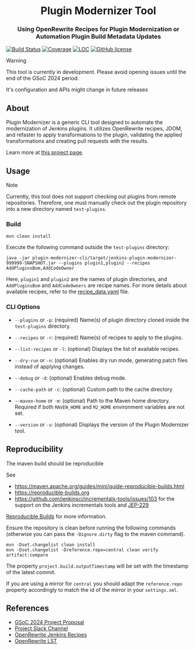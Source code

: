 <div align="center">
<h1>Plugin Modernizer Tool</h1>
<h3>
Using OpenRewrite Recipes for Plugin Modernization or Automation Plugin Build Metadata Updates
</h3>
</div>

[![Build Status](https://ci.jenkins.io/job/Tools/job/plugin-modernizer-tool/job/main/badge/icon)](https://ci.jenkins.io/job/Tools/job/plugin-modernizer-tool/job/main/)
[![Coverage](https://ci.jenkins.io/job/Tools/job/plugin-modernizer-tool/job/main/badge/icon?status=${instructionCoverage}&subject=coverage&color=${colorInstructionCoverage})](https://ci.jenkins.io/job/Tools/job/plugin-modernizer-tool/job/main)
[![LOC](https://ci.jenkins.io/job/Tools/job/plugin-modernizer-tool/job/main/badge/icon?job=test&status=${lineOfCode}&subject=line%20of%20code&color=blue)](https://ci.jenkins.io/job/Tools/job/plugin-modernizer-tool/job/main)
[![GitHub license](https://img.shields.io/github/license/jenkinsci/plugin-modernizer-tool)](https://github.com/jenkinsci/plugin-modernizer-tool/blob/main/LICENSE)

> [!WARNING]
> This tool is currently in development. Please avoid opening issues until the end of the GSoC 2024 period.
>
> It's configuration and APIs might change in future releases

## About

Plugin Modernizer is a generic CLI tool designed to automate the modernization of Jenkins plugins. It utilizes OpenRewrite recipes, JDOM, and refaster to apply transformations to the plugin, validating the applied transformations and creating pull requests with the results.

Learn more at [this project page](https://www.jenkins.io/projects/gsoc/2024/projects/using-openrewrite-recipes-for-plugin-modernization-or-automation-plugin-build-metadata-updates/).

## Usage

> [!NOTE]
> Currently, this tool does not support checking out plugins from remote repositories. Therefore, one must manually check out the plugin repository into a new directory named `test-plugins`.

### Build

```shell
mvn clean install
```

Execute the following command outside the `test-plugins` directory:

```shell
java -jar plugin-modernizer-cli/target/jenkins-plugin-modernizer-999999-SNAPSHOT.jar --plugins plugin1,plugin2 --recipes AddPluginsBom,AddCodeOwner
```

Here, `plugin1` and `plugin2` are the names of plugin directories, and `AddPluginsBom` and `AddCodeOwners` are recipe names.  For more details about available recipes, refer to the [recipe_data.yaml](plugin-modernizer-core/src/main/resources/recipe_data.yaml) file.

### CLI Options
- `--plugins` or `-p`: (required) Name(s) of plugin directory cloned inside the `test-plugins` directory.

- `--recipes` or `-r`: (required) Name(s) of recipes to apply to the plugins.

- `--list-recipes` or `-l`: (optional) Displays the list of available recipes.

- `--dry-run` or `-n`: (optional) Enables dry run mode, generating patch files instead of applying changes.

- `--debug` or `-d`: (optional) Enables debug mode.

- `--cache-path` or `-c`: (optional) Custom path to the cache directory

- `--maven-home` or `-m`: (optional) Path to the Maven home directory. Required if both `MAVEN_HOME` and `M2_HOME` environment variables are not set.

- `--version` or `-v`: (optional) Displays the version of the Plugin Modernizer tool.

## Reproducibility

The maven build should be reproducible

See

- https://maven.apache.org/guides/mini/guide-reproducible-builds.html
- https://reproducible-builds.org
- https://github.com/jenkinsci/incrementals-tools/issues/103 for the support on the Jenkins incrementals tools and [JEP-229](https://github.com/jenkinsci/jep/blob/master/jep/229/README.adoc)

[Reproducible Builds](https://reproducible-builds.org/) for more information.

Ensure the repository is clean before running the following commands (otherwise you can pass the `-Dignore.dirty` flag to the maven command).

```shell
mvn -Dset.changelist clean install
mvn -Dset.changelist -Dreference.repo=central clean verify artifact:compare
```

The property `project.build.outputTimestamp` will be set with the timestamp of the latest commit.

If you are using a mirror for `central` you should adapt the `reference.repo` property accordingly to match the id of the mirror in your `settings.xml`.

## References

- [GSoC 2024 Project Proposal](https://docs.google.com/document/d/1e1QkprPN6fLpFXk_QqBUQlJhZrAl9RvXbOXOiJ-gAuY/edit?usp=sharing)
- [Project Slack Channel](https://cdeliveryfdn.slack.com/archives/C071YTZ807)
- [OpenRewrite Jenkins Recipes](https://docs.openrewrite.org/recipes/jenkins/)
- [OpenRewrite LST](https://docs.openrewrite.org/concepts-explanations/lossless-semantic-trees)
